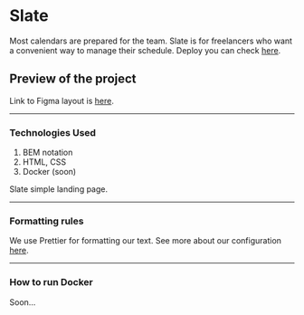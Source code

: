 # Slate

Most calendars are prepared for the team. Slate is for freelancers who want a convenient way to manage their schedule. Deploy you can check [here](https://frontgr.github.io/funhaus/).

## Preview of the project

Link to Figma layout is [here](https://www.figma.com/file/pPwbl0gxRex1fTmgcOZQMi/Slate?type=design&node-id=0-3519&mode=design&t=yH2GxxgJ7uSbbRV4-0).

---

### Technologies Used

1. BEM notation
2. HTML, CSS
3. Docker (soon)


Slate simple landing page.

---

### Formatting rules

We use Prettier for formatting our text. See more about our configuration [here](https://frontgr.github.io/docs/prettierrc/prettierrc/).

---

### How to run Docker

Soon...

